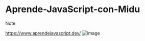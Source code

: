 # Aprende-JavaScript-con-Midu
>[!NOTE]
>https://www.aprendejavascript.dev/
![image](https://github.com/ezestom/Aprende-JavaScript-con-Midu/assets/100095709/9fabf626-46e7-438b-a232-496c0b1bc9ec)
